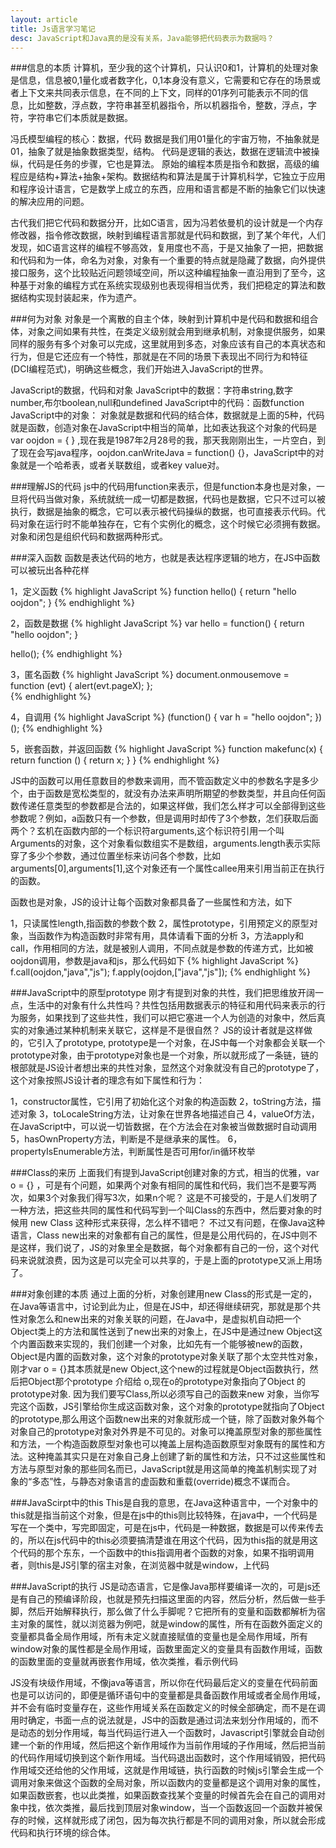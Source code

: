 ```yaml
---
layout: article
title: Js语言学习笔记
desc: JavaScript和Java真的是没有关系，Java能够把代码表示为数据吗？
---
```




###信息的本质
计算机，至少我的这个计算机，只认识0和1，计算机的处理对象是信息，信息被0,1量化或者数字化，0,1本身没有意义，它需要和它存在的场景或者上下文来共同表示信息，在不同的上下文，同样的01序列可能表示不同的信息，比如整数，浮点数，字符串甚至机器指令，所以机器指令，整数，浮点，字符，字符串它们本质就是数据。

冯氏模型编程的核心：数据，代码
数据是我们用01量化的宇宙万物，不抽象就是01，抽象了就是抽象数据类型，结构。
代码是逻辑的表达，数据在逻辑流中被操纵，代码是任务的步骤，它也是算法。
原始的编程本质是指令和数据，高级的编程应是结构+算法+抽象+架构。数据结构和算法是属于计算机科学，它独立于应用和程序设计语言，它是数学上成立的东西，应用和语言都是不断的抽象它们以快速的解决应用的问题。
 
古代我们把它代码和数据分开，比如C语言，因为冯若依曼机的设计就是一个内存修改器，指令修改数据，映射到编程语言那就是代码和数据，到了某个年代，人们发现，如C语言这样的编程不够高效，复用度也不高，于是又抽象了一把，把数据和代码和为一体，命名为对象，对象有一个重要的特点就是隐藏了数据，向外提供接口服务，这个比较贴近问题领域空间，所以这种编程抽象一直沿用到了至今，这种基于对象的编程方式在系统实现级别也表现得相当优秀，我们把稳定的算法和数据结构实现封装起来，作为遗产。

###何为对象
对象是一个离散的自主个体，映射到计算机中是代码和数据和组合体，对象之间如果有共性，在类定义级别就会用到继承机制，对象提供服务，如果同样的服务有多个对象可以完成，这里就用到多态，对象应该有自己的本真状态和行为，但是它还应有一个特性，那就是在不同的场景下表现出不同行为和特征(DCI编程范式)，明确这些概念，我们开始进入JavaScript的世界。

JavaScript的数据，代码和对象
JavaScript中的数据：字符串string,数字number,布尔boolean,null和undefined
JavaScript中的代码：函数function
JavaScript中的对象： 对象就是数据和代码的结合体，数据就是上面的5种，代码就是函数，创造对象在JavaScript中相当的简单，比如表达我这个对象的代码是 var oojdon = { } ,现在我是1987年2月28号的我，那天我刚刚出生，一片空白，到了现在会写java程序，oojdon.canWriteJava = function() {}，JavaScript中的对象就是一个哈希表，或者关联数组，或者key value对。


###理解JS的代码
js中的代码用function来表示，但是function本身也是对象，一旦将代码当做对象，系统就统一成一切都是数据，代码也是数据，它只不过可以被执行，数据是抽象的概念，它可以表示被代码操纵的数据，也可直接表示代码。代码对象在运行时不能单独存在，它有个实例化的概念，这个时候它必须拥有数据。对象和闭包是组织代码和数据两种形式。
 
 
###深入函数
函数是表达代码的地方，也就是表达程序逻辑的地方，在JS中函数可以被玩出各种花样

1，定义函数
{% highlight JavaScript %}
function hello() {
      return "hello oojdon";
}
{% endhighlight %}

2，函数是数据
{% highlight JavaScript %}
var hello = function() {
     return "hello oojdon";
}

hello();
{% endhighlight %}

3，匿名函数
{% highlight JavaScript %}
document.onmousemove = function (evt) { alert(evt.pageX); };  
{% endhighlight %}

4，自调用
{% highlight JavaScript %}
(function() {
    var h = "hello oojdon";
})(); 
{% endhighlight %}

5，嵌套函数，并返回函数
{% highlight JavaScript %}
function  makefunc(x)  {
     return   function ()  {  return  x; } 
} 
{% endhighlight %}

JS中的函数可以用任意数目的参数来调用，而不管函数定义中的参数名字是多少个，由于函数是宽松类型的，就没有办法来声明所期望的参数类型，并且向任何函数传递任意类型的参数都是合法的，如果这样做，我们怎么样才可以全部得到这些参数呢？例如，a函数只有一个参数，但是调用时却传了3个参数，怎们获取后面两个？玄机在函数内部的一个标识符arguments,这个标识符引用一个叫Arguments的对象，这个对象看似数组实不是数组，arguments.length表示实际穿了多少个参数，通过位置坐标来访问各个参数，比如arguments[0],arguments[1],这个对象还有一个属性callee用来引用当前正在执行的函数。
 
函数也是对象，JS的设计让每个函数对象都具备了一些属性和方法，如下
 
1，只读属性length,指函数的参数个数
2，属性prototype，引用预定义的原型对象，当函数作为构造函数时非常有用，具体请看下面的分析
3，方法apply和call，作用相同的方法，就是被别人调用，不同点就是参数的传递方式，比如被oojdon调用，参数是java和js，那么代码如下
{% highlight JavaScript %}
f.call(oojdon,"java","js");
f.apply(oojdon,["java","js"]);
{% endhighlight %}


###JavaScript中的原型prototype
刚才有提到对象的共性，我们把思维放开阔一点，生活中的对象有什么共性吗？共性包括用数据表示的特征和用代码来表示的行为服务，如果找到了这些共性，我们可以把它塞进一个人为创造的对象中，然后真实的对象通过某种机制来关联它，这样是不是很自然？ JS的设计者就是这样做的，它引入了prototype, prototype是一个对象，在JS中每一个对象都会关联一个prototype对象，由于prototype对象也是一个对象，所以就形成了一条链，链的根部就是JS设计者想出来的共性对象，显然这个对象就没有自己的prototype了，这个对象按照JS设计者的理念有如下属性和行为：
 
1，constructor属性，它引用了初始化这个对象的构造函数
2，toString方法，描述对象
3，toLocaleString方法，让对象在世界各地描述自己
4，valueOf方法，在JavaScript中，可以说一切皆数据，在个方法会在对象被当做数据时自动调用
5，hasOwnProperty方法，判断是不是继承来的属性。
6，propertyIsEnumerable方法，判断属性是否可用for/in循环枚举


###Class的来历
上面我们有提到JavaScript创建对象的方式，相当的优雅，var o = {} ，可是有个问题，如果两个对象有相同的属性和代码，我们岂不是要写两次，如果3个对象我们得写3次，如果n个呢？ 这是不可接受的，于是人们发明了一种方法，把这些共同的属性和代码写到一个叫Class的东西中，然后要对象的时候用 new Class 这种形式来获得，怎么样不错吧？ 不过又有问题，在像Java这种语言，Class new出来的对象都有自己的属性，但是是公用代码的，在JS中则不是这样，我们说了，JS的对象里全是数据，每个对象都有自己的一份，这个对代码来说就浪费，因为这是可以完全可以共享的，于是上面的prototype又派上用场了。


###对象创建的本质
通过上面的分析，对象创建用new Class的形式是一定的，在Java等语言中，讨论到此为止，但是在JS中，却还得继续研究，那就是那个共性对象怎么和new出来的对象关联的问题，在Java中，是虚拟机自动把一个Object类上的方法和属性送到了new出来的对象上，在JS中是通过new Object这个内置函数来实现的，我们创建一个对象，比如先有一个能够被new的函数，Object是内置的函数对象，这个对象的prototype对象关联了那个太空共性对象，刚才var o = {}其本质就是new Object,这个new的过程就是Object函数执行，然后把Object那个prototype 介绍给 o,现在o的prototype对象指向了Object 的prototype对象.
因为我们要写Class,所以必须写自己的函数来new 对象，当你写完这个函数，JS引擎给你生成这函数对象，这个对象的prototype就指向了Object的prototype,那么用这个函数new出来的对象就形成一个链，除了函数对象外每个对象自己的prototype对象对外界是不可见的。对象可以掩盖原型对象的那些属性和方法，一个构造函数原型对象也可以掩盖上层构造函数原型对象既有的属性和方法。这种掩盖其实只是在对象自己身上创建了新的属性和方法，只不过这些属性和方法与原型对象的那些同名而已，JavaScript就是用这简单的掩盖机制实现了对象的“多态”性，与静态对象语言的虚函数和重载(override)概念不谋而合。


###JavaScirpt中的this
This是自我的意思，在Java这种语言中，一个对象中的this就是指当前这个对象，但是在js中的this则比较特殊，在java中，一个代码是写在一个类中，写完即固定，可是在js中，代码是一种数据，数据是可以传来传去的，所以在js代码中的this必须要搞清楚谁在用这个代码，因为this指的就是用这个代码的那个东东，一个函数中的this指调用者个函数的对象，如果不指明调用者，则this是JS引擎的宿主对象，在浏览器中就是window，上代码
 
 
###JavaScript的执行
JS是动态语言，它是像Java那样要编译一次的，可是js还是有自己的预编译阶段，也就是预先扫描<script></script>这里面的内容，然后分析，然后做一些手脚，然后开始解释执行，那么做了什么手脚呢？它把所有的变量和函数都解析为宿主对象的属性，就以浏览器为例吧，就是window的属性，所有在函数外面定义的变量都具备全局作用域，所有未定义就直接赋值的变量也是全局作用域，所有window对象的属性都是全局作用域，函数里面定义的变量具有函数作用域，函数的函数里面的变量就再嵌套作用域，依次类推，看示例代码

JS没有块级作用域，不像java等语言，所以你在代码最后定义的变量在代码前面也是可以访问的，即便是循环语句中的变量都是具备函数作用域或者全局作用域，并不会有临时变量存在，这些作用域关系在函数定义的时候全部确定，而不是在调用时确定，书面一点的说法就是，JS中的函数是通过词法来划分作用域的，而不是动态的划分作用域，每当代码运行进入一个函数时，Javascript引擎就会自动创建一个新的作用域，然后把这个新作用域作为当前作用域的子作用域，然后把当前的代码作用域切换到这个新作用域。当代码退出函数时，这个作用域销毁，把代码作用域交还给他的父作用域，这就是作用域链，执行函数的时候js引擎会生成一个调用对象来做这个函数的全局对象，所以函数内的变量都是这个调用对象的属性，如果函数嵌套，也以此类推，如果函数查找某个变量的时候首先会在自己的调用对象中找，依次类推，最后找到顶层对象window，当一个函数返回一个函数并被保存的时候，这样就形成了闭包，因为每次执行都是不同的调用对象，所以就会形成代码和执行环境的综合体。
